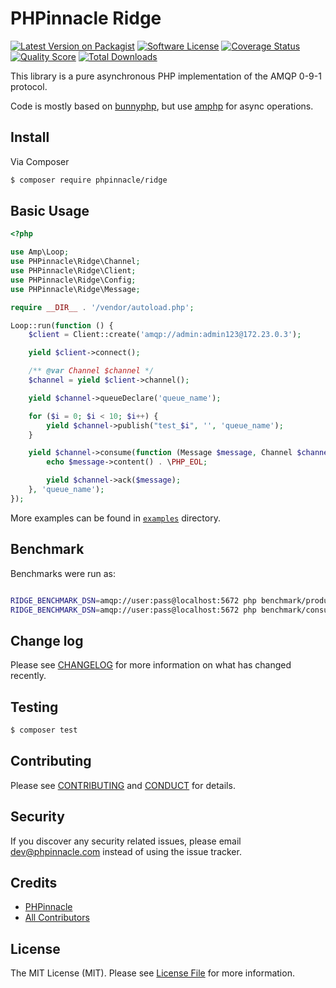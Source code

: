 # PHPinnacle Ridge

[![Latest Version on Packagist][ico-version]][link-packagist]
[![Software License][ico-license]](LICENSE.md)
[![Coverage Status][ico-scrutinizer]][link-scrutinizer]
[![Quality Score][ico-code-quality]][link-code-quality]
[![Total Downloads][ico-downloads]][link-downloads]

This library is a pure asynchronous PHP implementation of the AMQP 0-9-1 protocol.

Code is mostly based on [bunnyphp](https://github.com/jakubkulhan/bunny), but use [amphp](https://amphp.org) for async operations.

## Install

Via Composer

```bash
$ composer require phpinnacle/ridge
```

## Basic Usage

```php
<?php

use Amp\Loop;
use PHPinnacle\Ridge\Channel;
use PHPinnacle\Ridge\Client;
use PHPinnacle\Ridge\Config;
use PHPinnacle\Ridge\Message;

require __DIR__ . '/vendor/autoload.php';

Loop::run(function () {
    $client = Client::create('amqp://admin:admin123@172.23.0.3');

    yield $client->connect();

    /** @var Channel $channel */
    $channel = yield $client->channel();

    yield $channel->queueDeclare('queue_name');

    for ($i = 0; $i < 10; $i++) {
        yield $channel->publish("test_$i", '', 'queue_name');
    }

    yield $channel->consume(function (Message $message, Channel $channel) {
        echo $message->content() . \PHP_EOL;

        yield $channel->ack($message);
    }, 'queue_name');
});

```

More examples can be found in [`examples`](examples) directory.

## Benchmark

Benchmarks were run as:

```bash

RIDGE_BENCHMARK_DSN=amqp://user:pass@localhost:5672 php benchmark/producer.php N
RIDGE_BENCHMARK_DSN=amqp://user:pass@localhost:5672 php benchmark/consumer.php
```

## Change log

Please see [CHANGELOG](CHANGELOG.md) for more information on what has changed recently.

## Testing

```bash
$ composer test
```

## Contributing

Please see [CONTRIBUTING](CONTRIBUTING.md) and [CONDUCT](CONDUCT.md) for details.

## Security

If you discover any security related issues, please email dev@phpinnacle.com instead of using the issue tracker.

## Credits

- [PHPinnacle][link-author]
- [All Contributors][link-contributors]

## License

The MIT License (MIT). Please see [License File](LICENSE.md) for more information.

[ico-version]: https://img.shields.io/packagist/v/phpinnacle/ridge.svg?style=flat-square
[ico-license]: https://img.shields.io/badge/license-MIT-brightgreen.svg?style=flat-square
[ico-scrutinizer]: https://img.shields.io/scrutinizer/coverage/g/phpinnacle/ridge.svg?style=flat-square
[ico-code-quality]: https://img.shields.io/scrutinizer/g/phpinnacle/ridge.svg?style=flat-square
[ico-downloads]: https://img.shields.io/packagist/dt/phpinnacle/ridge.svg?style=flat-square

[link-packagist]: https://packagist.org/packages/phpinnacle/ridge
[link-scrutinizer]: https://scrutinizer-ci.com/g/phpinnacle/ridge/code-structure
[link-code-quality]: https://scrutinizer-ci.com/g/phpinnacle/ridge
[link-downloads]: https://packagist.org/packages/phpinnacle/ridge
[link-author]: https://github.com/phpinnacle
[link-contributors]: ../../contributors
